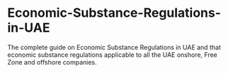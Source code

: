 # Economic-Substance-Regulations-in-UAE
The complete guide on Economic Substance Regulations in UAE and that economic substance regulations applicable to all the UAE onshore, Free Zone and offshore companies. 
